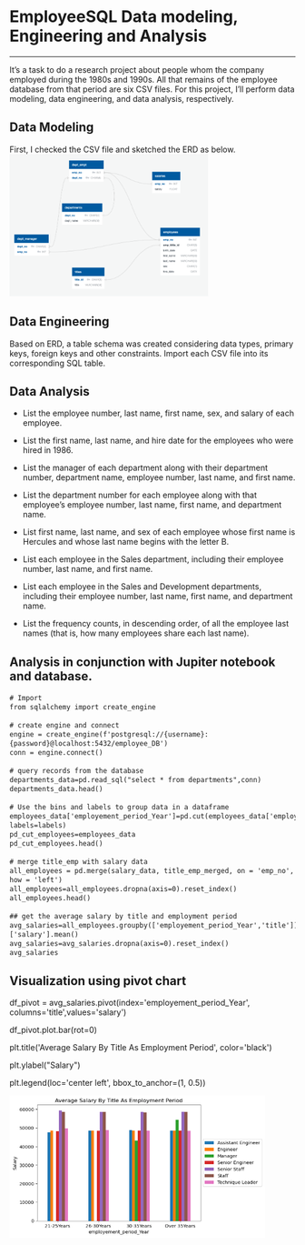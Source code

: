 # EmployeeSQL Data modeling, Engineering and Analysis
***
It’s a task to do a research project about people whom the company employed during the 1980s and 1990s. All that remains of the employee database from that period are six CSV files.
For this project, I’ll perform data modeling, data engineering, and data analysis, respectively.

## Data Modeling
First, I checked the CSV file and sketched the ERD as below.
<img
  src="./ERD.png"
  width="350"
  height="250"
/>

## Data Engineering
Based on ERD, a table schema was created considering data types, primary keys, foreign keys and other constraints. Import each CSV file into its corresponding SQL table.

## Data Analysis

- List the employee number, last name, first name, sex, and salary of each employee.

- List the first name, last name, and hire date for the employees who were hired in 1986.

- List the manager of each department along with their department number, department name, employee number, last name, and first name.

- List the department number for each employee along with that employee’s employee number, last name, first name, and department name.

- List first name, last name, and sex of each employee whose first name is Hercules and whose last name begins with the letter B.

- List each employee in the Sales department, including their employee number, last name, and first name.

- List each employee in the Sales and Development departments, including their employee number, last name, first name, and department name.

- List the frequency counts, in descending order, of all the employee last names (that is, how many employees share each last name).

## Analysis in conjunction with Jupiter notebook and database.
```
# Import
from sqlalchemy import create_engine

# create engine and connect
engine = create_engine(f'postgresql://{username}:{password}@localhost:5432/employee_DB')
conn = engine.connect()

# query records from the database
departments_data=pd.read_sql("select * from departments",conn)
departments_data.head()

# Use the bins and labels to group data in a dataframe employees_data['employement_period_Year']=pd.cut(employees_data['employement_period'],bins=bins, labels=labels)
pd_cut_employees=employees_data
pd_cut_employees.head()

# merge title_emp with salary data
all_employees = pd.merge(salary_data, title_emp_merged, on = 'emp_no', how = 'left')
all_employees=all_employees.dropna(axis=0).reset_index()
all_employees.head()

## get the average salary by title and employment period
avg_salaries=all_employees.groupby(['employement_period_Year','title'])['salary'].mean()
avg_salaries=avg_salaries.dropna(axis=0).reset_index()
avg_salaries
```

## Visualization using pivot chart
df_pivot = avg_salaries.pivot(index='employement_period_Year',
columns='title',values='salary')

df_pivot.plot.bar(rot=0)

plt.title('Average Salary By Title As Employment Period', color='black')

plt.ylabel("Salary")

plt.legend(loc='center left', bbox_to_anchor=(1, 0.5))


<img
  src="./Image/Average Salary by Title (each by employment period).png"
  width="450"
  height="250"
/>
